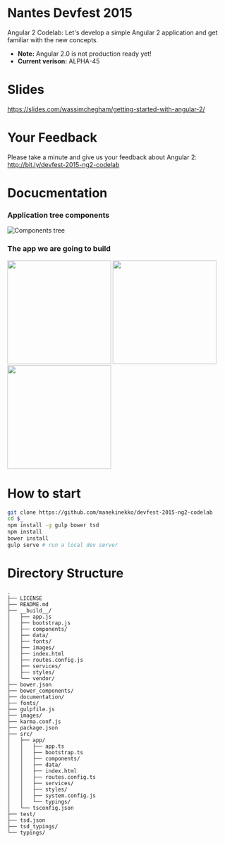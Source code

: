 Nantes Devfest 2015
=======

Angular 2 Codelab: Let's develop a simple Angular 2 application and get familiar with the new concepts.

- **Note:** Angular 2.0 is not production ready yet!
- **Current verison:** ALPHA-45

# Slides

https://slides.com/wassimchegham/getting-started-with-angular-2/

# Your Feedback

Please take a minute and give us your feedback about Angular 2: http://bit.ly/devfest-2015-ng2-codelab

# Docucmentation
### Application tree components

![Components tree](https://github.com/manekinekko/devfest-2015-ng2-codelab/raw/master/documentation/devfest-components-tree-details.png)

### The app we are going to build

<img src="https://github.com/manekinekko/devfest-2015-ng2-codelab/raw/master/documentation/devfest-home.png" width="235px"/>
<img src="https://github.com/manekinekko/devfest-2015-ng2-codelab/raw/master/documentation/devfest-technology.png" width="235px"/>
<img src="https://github.com/manekinekko/devfest-2015-ng2-codelab/raw/master/documentation/devfest-summary.png" width="235px"/>

# How to start

```bash
git clone https://github.com/manekinekko/devfest-2015-ng2-codelab
cd $_
npm install -g gulp bower tsd
npm install
bower install
gulp serve # run a local dev server
```

# Directory Structure

```
.
├── LICENSE
├── README.md
├── __build__/
│   ├── app.js
│   ├── bootstrap.js
│   ├── components/
│   ├── data/
│   ├── fonts/
│   ├── images/
│   ├── index.html
│   ├── routes.config.js
│   ├── services/
│   ├── styles/
│   └── vendor/
├── bower.json
├── bower_components/
├── documentation/
├── fonts/
├── gulpfile.js
├── images/
├── karma.conf.js
├── package.json
├── src/
│   ├── app/
│   │   ├── app.ts
│   │   ├── bootstrap.ts
│   │   ├── components/
│   │   ├── data/
│   │   ├── index.html
│   │   ├── routes.config.ts
│   │   ├── services/
│   │   ├── styles/
│   │   ├── system.config.js
│   │   └── typings/
│   └── tsconfig.json
├── test/
├── tsd.json
├── tsd_typings/
└── typings/
```
